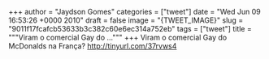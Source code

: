 
+++
author = "Jaydson Gomes"
categories = ["tweet"]
date = "Wed Jun 09 16:53:26 +0000 2010"
draft = false
image = "{TWEET_IMAGE}"
slug = "9011f17fcafcb53633b3c382c60e6ec314a752eb"
tags = ["tweet"]
title = """Viram o comercial Gay do ..."""
+++
Viram o comercial Gay do McDonalds na França?  http://tinyurl.com/37rvws4

